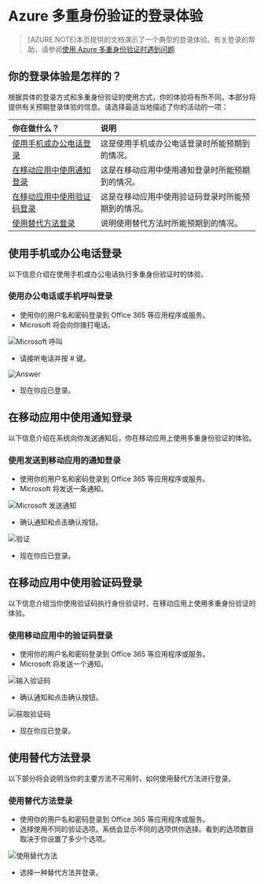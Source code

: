 <properties 
	pageTitle="使用 Azure Multi-Factor Authentication 时的 Azure MFA 登录体验" 
	description="本页将会提供有关可在哪个位置查看 Azure MFA 支持的各种登录方法的指导。" 
	services="multi-factor-authentication" 
	documentationCenter="" 
	authors="billmath" 
	manager="stevenpo" 
	editor="curtland"/>

<tags 
	ms.service="multi-factor-authentication" 
	ms.date="10/15/2015" 
	wacn.date="12/17/2015"/>

# Azure 多重身份验证的登录体验
> [AZURE.NOTE]本页提供的文档演示了一个典型的登录体验。有关登录的帮助，请参阅[使用 Azure 多重身份验证时遇到问题](/documentation/articles/multi-factor-authentication-end-user-manage-settings)



## 你的登录体验是怎样的？
根据具体的登录方式和多重身份验证的使用方式，你的体验将有所不同。本部分将提供有关预期登录体验的信息。请选择最适当地描述了你的活动的一项：


你在做什么？|说明
:------------- | :------------- | 
[使用手机或办公电话登录](#signing-in-with-mobile-or-office-phone) | 这是使用手机或办公电话登录时所能预期到的情况。
[在移动应用中使用通知登录](#signing-in-with-the-mobile-app-using-notification) | 这是在移动应用中使用通知登录时所能预期到的情况。
[在移动应用中使用验证码登录](#signing-in-with-the-mobile-app-using-verification-code)|这是在移动应用中使用验证码登录时所能预期到的情况。
[使用替代方法登录](#signing-in-with-an-alternate-method)|说明使用替代方法时所能预期到的情况。

## 使用手机或办公电话登录

以下信息介绍在使用手机或办公电话执行多重身份验证时的体验。

### 使用办公电话或手机呼叫登录

- 使用你的用户名和密码登录到 Office 365 等应用程序或服务。
- Microsoft 将会向你拨打电话。

![Microsoft 呼叫](./media/multi-factor-authentication-end-user-signin-phone/call.png)

- 请接听电话并按 # 键。

![Answer](./media/multi-factor-authentication-end-user-signin-phone/phone.png)

- 现在你应已登录。</li>

## 在移动应用中使用通知登录

以下信息介绍在系统向你发送通知后，你在移动应用上使用多重身份验证的体验。

### 使用发送到移动应用的通知登录

- 使用你的用户名和密码登录到 Office 365 等应用程序或服务。
- Microsoft 将发送一条通知。

![Microsoft 发送通知](./media/multi-factor-authentication-end-user-signin-app-notify/notify.png)


- 确认通知和点击确认按钮。

![验证](./media/multi-factor-authentication-end-user-signin-app-notify/phone.png)


- 现在你应已登录。


## 在移动应用中使用验证码登录

以下信息介绍当你使用验证码执行身份验证时，在移动应用上使用多重身份验证的体验。

### 使用移动应用中的验证码登录

- 使用你的用户名和密码登录到 Office 365 等应用程序或服务。
- Microsoft 将发送一个通知。

![输入验证码](./media/multi-factor-authentication-end-user-signin-app-verify/verify.png)

- 确认通知和点击确认按钮。

![获取验证码](./media/multi-factor-authentication-end-user-signin-app-verify/phone.png)

- 现在你应已登录。


## 使用替代方法登录


以下部分将会说明当你的主要方法不可用时，如何使用替代方法进行登录。

### 使用替代方法登录

- 使用你的用户名和密码登录到 Office 365 等应用程序或服务。
- 选择使用不同的验证选项。系统会显示不同的选项供你选择。看到的选项数目取决于你设置了多少个选项。

![使用替代方法](./media/multi-factor-authentication-end-user-signin-alt/alt.png)

- 选择一种替代方法并登录。

<!---HONumber=Mooncake_1207_2015-->